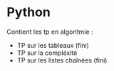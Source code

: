 # Python
Contient les tp en algoritmie :
  - TP sur les tableaux (fini)
  - TP sur la compléxité
  - TP sur les listes chaînées (fini)
